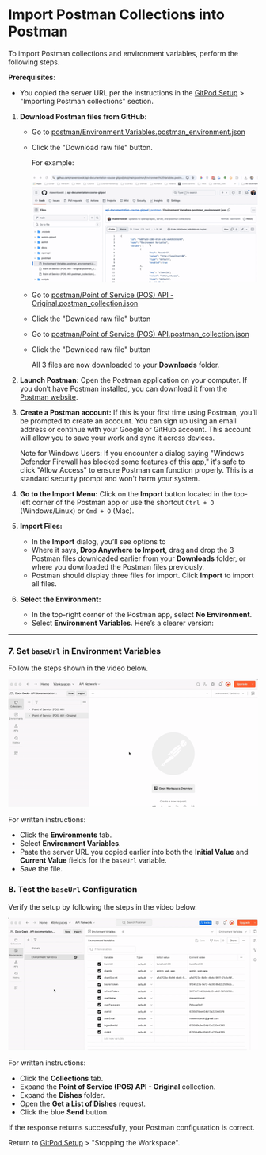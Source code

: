 # Import Postman Collections into Postman

To import Postman collections and environment variables, perform the following steps.

**Prerequisites**:

- You copied the server URL per the instructions in the [GitPod Setup](./gitpod-setup.md) > "Importing Postman collections" section.

1. **Download Postman files from GitHub**:

   - Go to [postman/Environment Variables.postman_environment.json](https://github.com/mawentowski/api-documentation-course-gitpod/blob/main/postman/Environment%20Variables.postman_environment.json)

   - Click the "Download raw file" button.

     For example:

     ![](images/gitpod/download-raw-file-gh.gif)

   - Go to [postman/Point of Service (POS) API - Original.postman_collection.json](<https://github.com/mawentowski/api-documentation-course-gitpod/blob/main/postman/Point%20of%20Service%20(POS)%20API%20-%20Original.postman_collection.json>)

   - Click the "Download raw file" button

   - Go to [postman/Point of Service (POS) API.postman_collection.json](<https://github.com/mawentowski/api-documentation-course-gitpod/blob/main/postman/Point%20of%20Service%20(POS)%20API.postman_collection.json>)

   - Click the "Download raw file" button

     All 3 files are now downloaded to your **Downloads** folder.

2. **Launch Postman:**
   Open the Postman application on your computer. If you don’t have Postman installed, you can download it from the [Postman website](https://www.postman.com/downloads/).

3. **Create a Postman account:**
   If this is your first time using Postman, you’ll be prompted to create an account. You can sign up using an email address or continue with your Google or GitHub account. This account will allow you to save your work and sync it across devices.

   Note for Windows Users: If you encounter a dialog saying "Windows Defender Firewall has blocked some features of this app," it's safe to click "Allow Access" to ensure Postman can function properly. This is a standard security prompt and won't harm your system.

4. **Go to the Import Menu:**
   Click on the **Import** button located in the top-left corner of the Postman app or use the shortcut `Ctrl + O` (Windows/Linux) or `Cmd + O` (Mac).

5. **Import Files:**

   - In the **Import** dialog, you’ll see options to
   - Where it says, **Drop Anywhere to Import**, drag and drop the 3 Postman files downloaded earlier from your **Downloads** folder, or where you downloaded the Postman files previously.
   - Postman should display three files for import. Click **Import** to import all files.

6. **Select the Environment:**

   - In the top-right corner of the Postman app, select **No Environment**.
   - Select **Environment Variables**.
     Here’s a clearer version:

---

### 7. **Set `baseUrl` in Environment Variables**

Follow the steps shown in the video below.

![](images/gitpod/paste-server-url.gif)

For written instructions:

- Click the **Environments** tab.
- Select **Environment Variables**.
- Paste the server URL you copied earlier into both the **Initial Value** and **Current Value** fields for the `baseUrl` variable.
- Save the file.

### 8. **Test the `baseUrl` Configuration**

Verify the setup by following the steps in the video below.

![](images/gitpod/test-postman.gif)

For written instructions:

- Click the **Collections** tab.
- Expand the **Point of Service (POS) API - Original** collection.
- Expand the **Dishes** folder.
- Open the **Get a List of Dishes** request.
- Click the blue **Send** button.

If the response returns successfully, your Postman configuration is correct.

Return to [GitPod Setup](./gitpod-setup.md) > "Stopping the Workspace".
